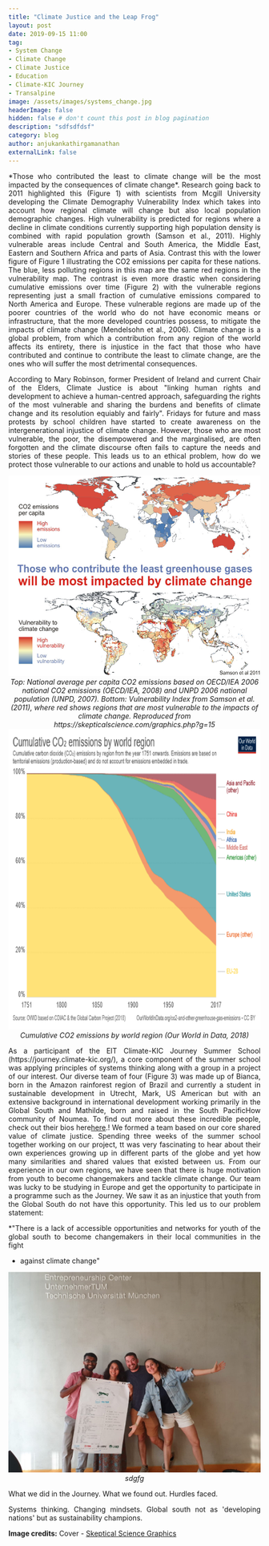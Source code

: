 ```yaml
---
title: "Climate Justice and the Leap Frog"
layout: post
date: 2019-09-15 11:00
tag: 
- System Change
- Climate Change
- Climate Justice
- Education
- Climate-KIC Journey
- Transalpine
image: /assets/images/systems_change.jpg
headerImage: false
hidden: false # don't count this post in blog pagination
description: "sdfsdfdsf"
category: blog
author: anjukankathirgamanathan
externalLink: false
---
```

<div style="text-align: justify">


<p> *Those who contributed the least to climate change will be the most impacted by the consequences of climate change*. Research going back to 2011 highlighted
this (Figure 1) with scientists from Mcgill University developing the Climate Demography Vulnerability Index which takes into account how regional climate will 
change but also local population demographic changes. High vulnerability is predicted for regions where a decline in climate conditions currently 
supporting high population density is combined with rapid population growth (Samson et al., 2011). Highly vulnerable areas include Central and South America,
the Middle East, Eastern and Southern Africa and parts of Asia. Contrast this with the lower figure of Figure 1 illustrating the CO2 emissions per capita
for these nations. The blue, less polluting regions in this map are the same red regions in the vulnerability map. The contrast is even more drastic 
when considering cumulative emissions over time (Figure 2) with the vulnerable regions representing just a small fraction of cumulative emissions 
compared to North America and Europe. These vulnerable regions are made up of the poorer countries of the world who 
do not have economic means or infrastructure, that the more developed countries possess, to mitigate the impacts of climate change (Mendelsohn et al., 2006). Climate change 
is a global problem, from which a contribution from any region of the world affects its entirety, there is injustice in the fact that those who have
contributed and continue to contribute the least to climate change, are the ones who will suffer the most detrimental consequences. </p>

<p> According to Mary Robinson, former President of Ireland and current Chair of the Elders, Climate Justice is about "linking human rights and development
to achieve a human-centred approach, safeguarding the rights of the most vulnerable and sharing the burdens and benefits of climate change and its
resolution equiably and fairly". Fridays for future and mass protests by school 
children have started to create awareness on the intergenerational injustice of climate change. However, those who are most vulnerable, the poor, the 
disempowered and the marginalised, are often forgotten and the climate discourse often fails to capture the needs and stories of these people. This leads
us to an ethical problem, how do we protect those vulnerable to our actions and unable to hold us accountable? </p>

</div>
<div style="text-align: center">
<img src="/assets/images/Vulnerable_Countries_1024.JPG" width="800" height="400" />
<em>Top: National average per capita CO2 emissions based on OECD/IEA 2006 national CO2 emissions (OECD/IEA, 2008) and UNPD 2006 national population 
(UNPD, 2007). Bottom: Vulnerability Index from Samson et al. (2011), where red shows regions that are most vulnerable to the impacts of climate change.
Reproduced from https://skepticalscience.com/graphics.php?g=15</em>


<img src="/assets/images/cumulative-co2-emissions-region_v10_850x600.png" width="850" height="600" />
<br>
<em>Cumulative CO2 emissions by world region (Our World in Data, 2018)</em>

</div>

<div style="text-align: justify">

<p> As a participant of the EIT Climate-KIC Journey Summer School (https://journey.climate-kic.org/), a core component of the summer school was applying principles of systems thinking
along with a group in a project of our interest. Our diverse team of four (Figure 3) was made up of Bianca, born in the Amazon rainforest region of Brazil and currently 
a student in sustainable development in Utrecht, Mark, US American
but with an extensive background in international development working primarily in the Global South and Mathilde, born and raised in the South PacificHow
community of Noumea. To find out more about these incredible people, check out their bios here<a href="">here</a>.! We formed a team based on our 
core shared value of climate justice. Spending three weeks of the summer school together working on our project, tt was very fascinating to hear 
about their own experiences growing up in different parts of the globe and yet how many similarities and shared values that existed between us. From our 
experience in our own regions, we have seen that there is huge motivation from youth to become changemakers and tackle climate change. Our team was lucky
to be studying in Europe and get the opportunity to participate in a programme such as the Journey. We saw it as an injustice that youth from the 
Global South do not have this opportunity. This led us to our problem statement:</p>

*"There is a lack of accessible opportunities and networks for youth of the global south to become changemakers in their local communities in the fight
* against climate change"

</div>
<div style="text-align: center">
<img src="/assets/images/CJL1.jpg" width="800" height="400" />
<em>sdgfg</em>

</div>

<div style="text-align: justify">

<p> What we did in the Journey. What we found out. Hurdles faced. </p>



<p> Systems thinking. Changing mindsets. Global south not as 'developing nations' but as sustainability champions. </p>

</div>

**Image credits:** Cover - [Skeptical Science Graphics](https://skepticalscience.com/graphics.php?g=15)